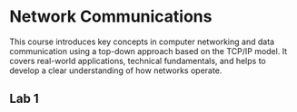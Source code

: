 # Network Communications
This course introduces key concepts in computer networking and data communication using a top-down approach based on the TCP/IP model. It covers real-world applications, technical fundamentals, and helps to develop a clear understanding of how networks operate.

## Lab 1 
